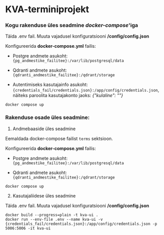 # KVA-terminiprojekt

### Kogu rakenduse üles seadmine *docker-compose*'iga

Täida .env fail.
Muuta vajadusel konfiguratsiooni **/config/config.json**

Konfigureerida **docker-compose.yml** failis: 
* Postgre andmete asukoht: `{pg_andmestike_failitee}:/var/lib/postgresql/data`

* Qdranti andmete asukoht: `{qdranti_andmestike_failitee}:/qdrant/storage`

* Autentimiseks kasutajainfo asukoht: `{credentials_fail/credentials.json}:/app/config/credentials.json`, näiteks paroolita kasutajakonto jaoks:
*{"kulaline": ""}*

~~~
docker compose up
~~~


### Rakenduse osade üles seadmine:

1) Andmebaaside üles seadmine

Eemaldada docker-compose failist `terms` sektsioon.

Konfigureerida **docker-compose.yml** failis: 
* Postgre andmete asukoht: `{pg_andmestike_failitee}:/var/lib/postgresql/data`

* Qdranti andmete asukoht: `{qdranti_andmestike_failitee}:/qdrant/storage`
 
~~~
docker compose up
~~~

2) Kasutajaliidese üles seadmine

Täida .env fail.
Muuta vajadusel konfiguratsiooni **/config/config.json**

~~~
docker build --progress=plain -t kva-ui .
docker run --env-file .env --name kva-ui -v {credentials_fail/credentials.json}:/app/config/credentials.json -p 5006:5006 -it kva-ui
~~~
